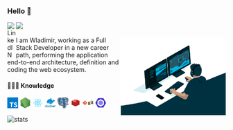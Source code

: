 ### Hello 👋

<p>
  <a href="https://www.linkedin.com/in/wladimir-filho">
    <img align="left" alt="LinkedIN" width="20px" src="https://raw.githubusercontent.com/peterthehan/peterthehan/master/assets/linkedin.svg" />
  </a>

  ![](https://visitor-badge.glitch.me/badge?page_id=wladimirgrf.wladimirgrf)
</p>

<img align="right" alt="GIF" src=".github/assets/coding.gif" width="48%" />

I am Wladimir, working as a Full Stack Developer in a new career path, performing the application end-to-end architecture, definition and coding the web ecosystem.

#### 👨🏻‍💻 Knowledge 

<code><img height="25" src="https://raw.githubusercontent.com/github/explore/80688e429a7d4ef2fca1e82350fe8e3517d3494d/topics/typescript/typescript.png"></code>
<code><img height="25" src="https://raw.githubusercontent.com/github/explore/80688e429a7d4ef2fca1e82350fe8e3517d3494d/topics/nodejs/nodejs.png"></code>
<code><img height="25" src="https://raw.githubusercontent.com/github/explore/80688e429a7d4ef2fca1e82350fe8e3517d3494d/topics/react/react.png"></code>
<code><img height="25" src="https://raw.githubusercontent.com/github/explore/80688e429a7d4ef2fca1e82350fe8e3517d3494d/topics/docker/docker.png"></code>
<code><img height="25" src="https://raw.githubusercontent.com/github/explore/80688e429a7d4ef2fca1e82350fe8e3517d3494d/topics/postgresql/postgresql.png"></code>
<code><img height="25" src="https://raw.githubusercontent.com/github/explore/80688e429a7d4ef2fca1e82350fe8e3517d3494d/topics/redis/redis.png"></code>
<code><img height="25" src="https://raw.githubusercontent.com/github/explore/80688e429a7d4ef2fca1e82350fe8e3517d3494d/topics/git/git.png"></code>
<code><img height="25" src="https://raw.githubusercontent.com/github/explore/80688e429a7d4ef2fca1e82350fe8e3517d3494d/topics/eslint/eslint.png"></code>


<img src="https://github-readme-stats.vercel.app/api?username=wladimirgrf&show_icons=true" alt="stats" width="48%" />


